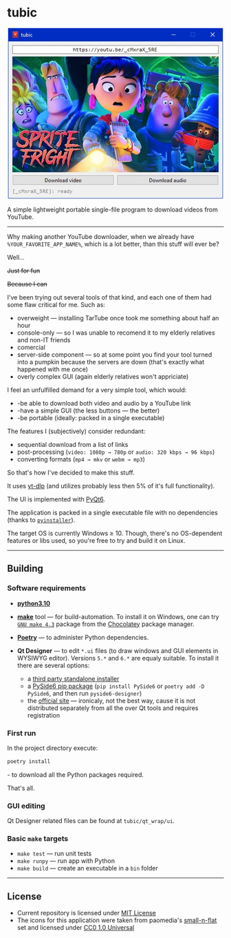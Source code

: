 

# tubic
<div align="center">

![Screenshot](tubic.webp)

</div>
A simple lightweight portable single-file program to download videos from YouTube.

---

Why making another YouTube downloader, when we already have `%YOUR_FAVORITE_APP_NAME%`, which is a lot better, than this stuff will ever be?

Well...

~~Just for fun~~

~~Because I can~~

I've been trying out several tools of that kind, and each one of them had some flaw critical for me. Such as:
 
 - overweight — installing TarTube once took me something about half an hour
 - console-only — so I was unable to recomend it to my elderly relatives and non-IT friends
 - comercial
 - server-side component — so at some point you find your tool turned into a pumpkin because the servers are down (that's exactly what happened with me once)
 - overly complex GUI (again elderly relatives won't appriciate)

I feel an unfulfilled demand for a very simple tool, which would:
- -be able to download both video and audio by a YouTube link
- -have a simple GUI (the less buttons — the better)
- -be portable (ideally: packed in a single executable)

The features I (subjectively) consider redundant:
- sequential download from a list of links
- post-processing (`video: 1080p → 780p` or `audio: 320 kbps → 96 kbps`)
- converting formats (`mp4 → mkv` or `webm → mp3`) 

So that's how I've decided to make this stuff.

It uses [yt-dlp](https://github.com/yt-dlp/yt-dlp) (and utilizes probably less then 5% of it's full functionality). 

The UI is implemented with [PyQt6](https://pypi.org/project/PyQt6/).

The application is packed in a single executable file with no dependencies (thanks to [`pyinstaller`](https://pypi.org/project/pyinstaller/)).

The target OS is currently Windows ≥ 10. Though, there's no OS-dependent features or libs used, so you're free to try and build it on Linux.

--- 

## Building

### Software requirements
- [**python3.10**](https://www.python.org/downloads/)

- [**make**](https://en.wikipedia.org/wiki/Make_(software)) tool — for build-automation. To install it on Windows, one can try [`GNU make 4.3`](https://community.chocolatey.org/packages/make)  package from the [Chocolatey](https://github.com/chocolatey/choco) package manager.

- [**Poetry**](https://python-poetry.org/) — to administer Python dependencies.

- **Qt Designer** — to edit `*.ui` files (to draw windows and GUI elements in WYSIWYG editor). Versions `5.*` and `6.*` are equaly suitable. To install it there are several options:
    - a [third party standalone installer](https://build-system.fman.io/qt-designer-download)
    - a [PySide6 pip package](https://pypi.org/project/PySide6/) (`pip install PySide6` or `poetry add -D PySide6`, and then run `pyside6-designer`)
    - the [official site](https://www.qt.io/) — ironicaly, not the best way, cause it is not distributed separately from all the over Qt tools and requires registration

### First run
In the project directory execute:

```bash
poetry install
```
\- to download all the Python packages required. 

That's all.

### GUI editing

Qt Designer related files can be found at `tubic/qt_wrap/ui`.

### Basic `make` targets
- `make test` — run unit tests
- `make runpy` — run app with Python
- `make build` — create an executable in a `bin` folder
---

## License

- Current repository is licensed under [MIT License](https://github.com/sentenzo/tubic/blob/master/LICENSE)
- The icons for this application were taken from paomedia's [small-n-flat](https://github.com/paomedia/small-n-flat) set and licensed under [CC0 1.0 Universal](https://github.com/paomedia/small-n-flat/blob/master/LICENSE)
